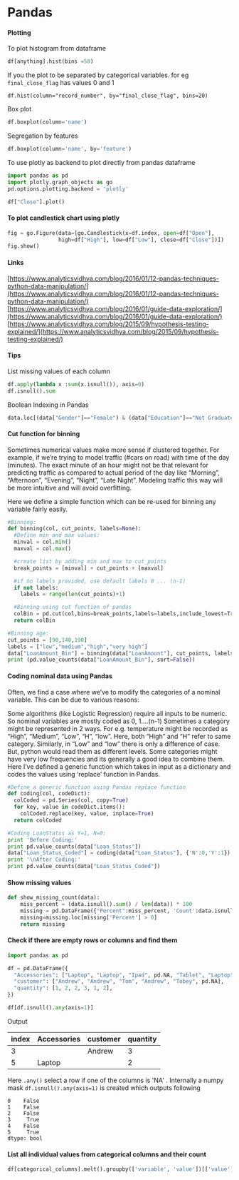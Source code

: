 # Pandas

#### Plotting

To plot histogram from dataframe

```python
df[anything].hist(bins =50)
```

If you the plot to be separated by categorical variables. for eg `final_close_flag` has values 0 and 1

```
df.hist(column="record_number", by="final_close_flag", bins=20)
```

Box plot

```python
df.boxplot(column='name')
```

Segregation by features

```python
df.boxplot(column='name', by='feature')
```

To use plotly as backend to plot directly from pandas dataframe

```python
import pandas as pd
import plotly.graph_objects as go
pd.options.plotting.backend = 'plotly'

df["Close"].plot()
```

#### To plot candlestick chart using plotly

```python
fig = go.Figure(data=[go.Candlestick(x=df.index, open=df["Open"],
                high=df["High"], low=df["Low"], close=df["Close"])])
fig.show()
```

#### Links

[https://www.analyticsvidhya.com/blog/2016/01/12-pandas-techniques-python-data-manipulation/](https://www.analyticsvidhya.com/blog/2016/01/12-pandas-techniques-python-data-manipulation/) [https://www.analyticsvidhya.com/blog/2016/01/guide-data-exploration/](https://www.analyticsvidhya.com/blog/2016/01/guide-data-exploration/) [https://www.analyticsvidhya.com/blog/2015/09/hypothesis-testing-explained/](https://www.analyticsvidhya.com/blog/2015/09/hypothesis-testing-explained/)

#### Tips

List missing values of each column

```python
df.apply(lambda x :sum(x.isnull()), axis=0)
df.isnull().sum
```

Boolean Indexing in Pandas

```python
data.loc[(data["Gender"]=="Female") & (data["Education"]=="Not Graduate") & (data["Loan_Status"]=="Y"), ["Gender","Education","Loan_Status"]]
```

#### Cut function for binning

Sometimes numerical values make more sense if clustered together. For example, if we’re trying to model traffic (#cars on road) with time of the day (minutes). The exact minute of an hour might not be that relevant for predicting traffic as compared to actual period of the day like “Morning”, “Afternoon”, “Evening”, “Night”, “Late Night”. Modeling traffic this way will be more intuitive and will avoid overfitting.

Here we define a simple function which can be re-used for binning any variable fairly easily.

```python
#Binning:
def binning(col, cut_points, labels=None):
  #Define min and max values:
  minval = col.min()
  maxval = col.max()

  #create list by adding min and max to cut_points
  break_points = [minval] + cut_points + [maxval]

  #if no labels provided, use default labels 0 ... (n-1)
  if not labels:
    labels = range(len(cut_points)+1)

  #Binning using cut function of pandas
  colBin = pd.cut(col,bins=break_points,labels=labels,include_lowest=True)
  return colBin

#Binning age:
cut_points = [90,140,190]
labels = ["low","medium","high","very high"]
data["LoanAmount_Bin"] = binning(data["LoanAmount"], cut_points, labels)
print (pd.value_counts(data["LoanAmount_Bin"], sort=False))

```

#### Coding nominal data using Pandas

Often, we find a case where we’ve to modify the categories of a nominal variable. This can be due to various reasons:

Some algorithms (like Logistic Regression) require all inputs to be numeric. So nominal variables are mostly coded as 0, 1….(n-1) Sometimes a category might be represented in 2 ways. For e.g. temperature might be recorded as “High”, “Medium”, “Low”, “H”, “low”. Here, both “High” and “H” refer to same category. Similarly, in “Low” and “low” there is only a difference of case. But, python would read them as different levels. Some categories might have very low frequencies and its generally a good idea to combine them. Here I’ve defined a generic function which takes in input as a dictionary and codes the values using ‘replace’ function in Pandas.

```python
#Define a generic function using Pandas replace function
def coding(col, codeDict):
  colCoded = pd.Series(col, copy=True)
  for key, value in codeDict.items():
    colCoded.replace(key, value, inplace=True)
  return colCoded

#Coding LoanStatus as Y=1, N=0:
print 'Before Coding:'
print pd.value_counts(data["Loan_Status"])
data["Loan_Status_Coded"] = coding(data["Loan_Status"], {'N':0,'Y':1})
print '\nAfter Coding:'
print pd.value_counts(data["Loan_Status_Coded"])
```

#### Show missing values

```python
def show_missing_count(data):
    miss_percent = (data.isnull().sum() / len(data)) * 100
    missing = pd.DataFrame({"Percent":miss_percent, 'Count':data.isnull().sum()}).sort_values(by="Percent", ascending=False)
    missing=missing.loc[missing['Percent'] > 0]
    return missing
```

#### Check if there are empty rows or columns and find them

```python
import pandas as pd

df = pd.DataFrame({
  "Accessories": ["Laptop", "Laptop", "Ipad", pd.NA, "Tablet", "Laptop"],
  "customer": ["Andrew", "Andrew", "Tom", "Andrew", "Tobey", pd.NA],
  "quantity": [1, 2, 2, 3, 1, 2],
})

df[df.isnull().any(axis=1)]
```

Output

| index | Accessories | customer | quantity |
| ----- | ----------- | -------- | -------- |
| 3     |             | Andrew   | 3        |
| 5     | Laptop      |          | 2        |

Here `.any()` select a row if one of the columns is 'NA' . Internally a numpy mask `df.isnull().any(axis=1)` is created which outputs following

```
0    False
1    False
2    False
3     True
4    False
5     True
dtype: bool
```

#### List all individual values from categorical columns and their count

```python
df[categorical_columns].melt().groupby(['variable', 'value'])[['value']].count()
```
